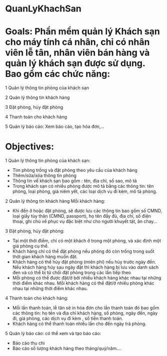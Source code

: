 # QuanLyKhachSan
# Goals: Phần mềm quản lý Khách sạn cho máy tính cá nhân, chỉ có nhân viên lễ tân, nhân viên bán hàng và quản lý khách sạn được sử dụng. Bao gồm các chức năng:
  1 Quản lý thông tin phòng của khách sạn
  
  2 Quản lý thông tin khách hàng
  
  3 Đặt phòng, hủy đặt phòng
  
  4 Thanh toán cho khách hàng
  
  5 Quản lý báo cáo: Xem báo cáo, tạo hóa đơn,...
  
# Objectives:
  1 Quản lý thông tin phòng của khách sạn:
   - Tìm phòng trống và đặt phòng theo yêu cầu của khách hàng
   - Thêm/sửa/xóa thông tin phòng
   - Thông tin về khách sạn bao gồm : tên, địa chỉ, số sao, mô tả 
   - Trong khách sạn có nhiều phòng được mô tả bằng các thông tin: tên phòng, loại phòng, giá niêm yết, các loại dịch vụ đi kèm, mô tả phòng.
  
  2 Quản lý thông tin khách hàng Mỗi khách hàng:
  - Khi đến ở hoặc đặt phòng, sẽ được lưu các thông tin bao gồm số CMND, loại giấy tùy thân (CMND, passport), họ tên đầy đủ, địa chỉ, số điện thoại, ghi chú về phục vụ đặc biệt như cho người khuyết tật, ăn chay...
  
  3 Đặt phòng, hủy đặt phòng: 
  - Tại một thời điểm, chỉ có một khách ở trong một phòng, và xác định một giá phòng cụ thể.
  -  Khách hàng chỉ có thể đặt phòng nếu phòng đó còn trống trong suốt thời gian khách hàng muốn đặt.
  -  Khách hàng có thể hủy đặt phòng (miên phí) nếu hủy trước ngày đến. Nếu khách hàng hủy sau ngày đặt thì khách hàng bị lưu vào danh sách đen và có thể bị từ chối đặt phòng trong các lần tiếp theo
  -  Mỗi phòng có thể được đặt/ở bởi nhiều khách hàng khác nhau tại những thời điểm khác nhau.
    Mỗi khách hàng có thể đặt/ở nhiều phòng khác nhau tại những thời điểm khác nhau.
  
  4 Thanh toán cho khách hàng: 
  -  Mỗi lần thanh toán, lễ tân sẽ in hóa đơn cho lần thanh toán đó bao gồm các thông tin: họ tên và địa chỉ khách hàng, số phòng, ngày đến, ngày đi, giá phòng, các dịch vụ đi kèm , số tiền thanh toán. 
  -  Khách hàng có thể thanh toán nhiều lần cho đến ngày trả phòng.
 
 5 Quản lý báo cáo: có thể xem và tạo báo cáo: 
  -  Báo cáo thu chi
  -  Báo cáo số lượng khách hàng theo tháng/quý/năm....
